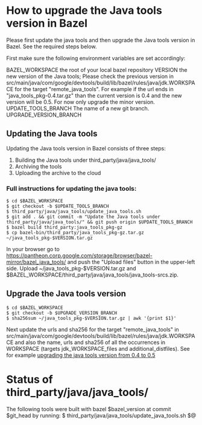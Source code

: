 # How to upgrade the Java tools version in Bazel

Please first update the java tools and then upgrade the Java tools version
in Bazel. See the required steps below.

First make sure the following environment variables are set accordingly:

BAZEL_WORKSPACE    the root of your local bazel repository
VERSION            the new version of the Java tools; Please check the
previous version in
src/main/java/com/google/devtools/build/lib/bazel/rules/java/jdk.WORKSPACE
for the target "remote_java_tools". For example if the url
ends in "java_tools_pkg-0.4.tar.gz" than the current version
is 0.4 and the new version will be 0.5.
For now only upgrade the minor version.
UPDATE_TOOLS_BRANCH      The name of a new git branch.
UPGRADE_VERSION_BRANCH

## Updating the Java tools

Updating the Java tools version in Bazel consists of three steps:
1. Building the Java tools under third_party/java/java_tools/
2. Archiving the tools
3. Uploading the archive to the cloud

### Full instructions for updating the java tools:

```
$ cd $BAZEL_WORKSPACE
$ git checkout -b $UPDATE_TOOLS_BRANCH
$ third_party/java/java_tools/update_java_tools.sh
$ git add . && git commit -m "Update the Java tools under third_party/java/java_tools/" && git push origin $UPDATE_TOOLS_BRANCH
$ bazel build third_party:java_tools_pkg-gz
$ cp bazel-bin/third_party/java_tools_pkg-gz.tar.gz ~/java_tools_pkg-$VERSION.tar.gz
```

In your browser go to https://pantheon.corp.google.com/storage/browser/bazel-mirror/bazel_java_tools/
and push the "Upload files" button in the upper-left side. Upload ~/java_tools_pkg-$VERSION.tar.gz
and $BAZEL_WORKSPACE/third_party/java/java_tools/java_tools-srcs.zip.

## Upgrade the Java tools version

```
$ cd $BAZEL_WORKSPACE
$ git checkout -b $UPGRADE_VERSION_BRANCH
$ sha256sum ~/java_tools_pkg-$VERSION.tar.gz | awk '{print $1}'
```

Next update the urls and sha256 for the target "remote_java_tools" in
src/main/java/com/google/devtools/build/lib/bazel/rules/java/jdk.WORKSPACE
and also the name, urls and sha256 of all the occurrences in WORKSPACE
(targets jdk_WORKSPACE_files and additional_distfiles).
See for example
[upgrading the java tools version from 0.4 to 0.5](https://github.com/bazelbuild/bazel/pull/7541/commits/93eee0e222df9d8aedd6661ea73311645824f188)

# Status of third_party/java/java_tools/

The following tools were built with bazel $bazel_version at commit $git_head
by running:
$ third_party/java/java_tools/update_java_tools.sh $@
